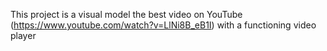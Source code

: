 This project is a visual model the best video on YouTube (https://www.youtube.com/watch?v=LlNi8B_eB1I) with a functioning video player

